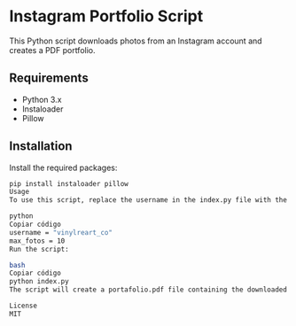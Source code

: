 # Instagram Portfolio Script

This Python script downloads photos from an Instagram account and creates a PDF portfolio.

## Requirements

- Python 3.x
- Instaloader
- Pillow

## Installation

Install the required packages:

```bash
pip install instaloader pillow
Usage
To use this script, replace the username in the index.py file with the Instagram username you want to download photos from. You can also adjust the max_fotos variable to change the number of photos downloaded.

python
Copiar código
username = "vinylreart_co"
max_fotos = 10
Run the script:

bash
Copiar código
python index.py
The script will create a portafolio.pdf file containing the downloaded photos.

License
MIT